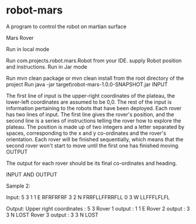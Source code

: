 # robot-mars
A program to control the robot on martian surface

Mars Rover

Run in local mode

Run com.projects.robot.mars.Robot from your IDE. supply Robot position and instructions.
Run in Jar mode

Run mvn clean package or mvn clean install from the root directory of the project
Run java -jar target\robot-mars-1.0.0-SNAPSHOT.jar
INPUT

The first line of input is the upper-right coordinates of the plateau, the lower-left coordinates are assumed to be 0,0.
The rest of the input is information pertaining to the robots that have been deployed. Each rover has two lines of input. The first line gives the rover's position, and the second line is a series of instructions telling the rover how to explore the plateau.
The position is made up of two integers and a letter separated by spaces, corresponding to the x and y co-ordinates and the rover's orientation.
Each rover will be finished sequentially, which means that the second rover won't start to move until the first one has finished moving.
OUTPUT

The output for each rover should be its final co-ordinates and heading.

INPUT AND OUTPUT

Sample 2:

Input:
5 3
1 1 E
RFRFRFRF
3 2 N
FRRFLLFFRRFLL
0 3 W
LLFFFLFLFL

Output:
Upper right coordinates : 5 3
Rover 1 output : 1 1 E
Rover 2 output : 3 3 N LOST
Rover 3 output : 3 3 N LOST